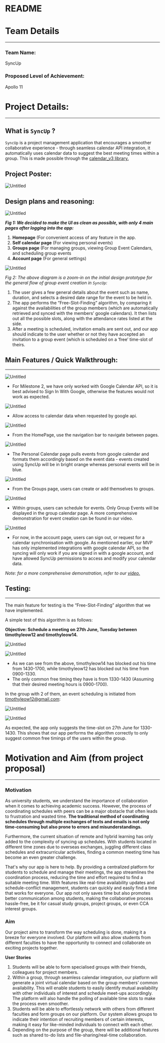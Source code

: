 # README

# Team Details

---

### **Team Name:**

SyncUp 

### **Proposed Level of Achievement:**

Apollo 11

# Project Details:

---

## What is `SyncUp` ?

`SyncUp` is a project management application that encourages a smoother collaborative experience - through seamless calendar API integration, it automatically uses calendar data to suggest the best meeting times within a group. This is made possible through the [calendar_v3 library.](https://pub.dev/documentation/googleapis/latest/calendar_v3/calendar_v3-library.html#classes)

## Project Poster:

![Untitled](https://file.notion.so/f/s/a5591604-cc8e-4042-9fb4-e88ca1e499a4/Untitled.jpeg?id=79de7974-ba76-4b28-98c9-4e93012de648&table=block&spaceId=d494b39b-4d03-4dc1-829f-4bfffa14311f&expirationTimestamp=1687793669331&signature=QHOLkDLUXXaA5PNoDlvw-nHBIxxqHCGjbQI8fRwBWew&downloadName=Untitled.jpeg)

## Design plans and reasoning:

![Untitled](README%20b3b1cd45bde546b1949daffc7e3180eb/Untitled.png)

*****Fig 1: We decided to make the UI as clean as possible, with only 4 main pages after logging into the app:***** 

1. **Homepage** (For convenient access of any feature in the app.
2. **Self calendar page** (For viewing personal events)
3. **Groups page** (For managing groups, viewing Group Event Calendars, and scheduling group events
4. **Account page** (For general settings)

![Untitled](README%20b3b1cd45bde546b1949daffc7e3180eb/Untitled%201.png)

*Fig 2: The above diagram is a zoom-in on the initial design prototype for the general flow of group event creation in `SyncUp`:*

1. The user gives a few general details about the event such as name, duration, and selects a desired date range for the event to be held in.
2. The app performs the “Free-Slot-Finding” algorithm, by comparing it against the availabilities of the group members (which are automatically retrieved and synced with the members’ google calendars). It then lists out all the possible slots, along with the attendance rates listed at the side.
3. After a meeting is scheduled, invitation emails are sent out, and our app should indicate to the user whether or not they have accepted an invitation to a group event (which is scheduled on a ‘free’ time-slot of theirs.

## Main Features / Quick Walkthrough:

---

![Untitled](README%20b3b1cd45bde546b1949daffc7e3180eb/Untitled%202.png)

- For Milestone 2, we have only worked with Google Calendar API, so it is best advised to Sign In With Google, otherwise the features would not work as expected.

![Untitled](README%20b3b1cd45bde546b1949daffc7e3180eb/Untitled%201.jpeg)

- Allow access to calendar data when requested by google api.

![Untitled](README%20b3b1cd45bde546b1949daffc7e3180eb/Untitled%203.png)

- From the HomePage, use the navigation bar to navigate between pages.

![Untitled](README%20b3b1cd45bde546b1949daffc7e3180eb/Untitled%204.png)

- The Personal Calendar page pulls events from google calendar and formats them accordingly based on the event data - events created using SyncUp will be in bright orange whereas personal events will be in blue.

![Untitled](README%20b3b1cd45bde546b1949daffc7e3180eb/Untitled%205.png)

- From the Groups page, users can create or add themselves to groups.

![Untitled](README%20b3b1cd45bde546b1949daffc7e3180eb/Untitled%206.png)

- Within groups, users can schedule for events. Only Group Events will be displayed in the group calendar page. A more comprehensive demonstration for event creation can be found in our video.

![Untitled](README%20b3b1cd45bde546b1949daffc7e3180eb/Untitled%207.png)

- For now, in the account page, users can sign out, or request for a calendar synchronisation with google. As mentioned earlier, our MVP has only implemented integrations with google calendar API, so the syncing will only work if you are signed in with a google account, and have allowed SyncUp permissions to access and modify your calendar data.

*Note: for a more comprehensive demonstration, refer to our [video.](https://drive.google.com/file/d/10Npgv57ZQIYjrvMyE_42bKH9e9bbuplT/view?usp=drive_link)*

## Testing:

---

The main feature for testing is the “Free-Slot-Finding” algorithm that we have implemented.

A simple test of this algorithm is as follows:

**Objective: Schedule a meeting on 27th June, Tuesday between timothyleow12 and timothyleow14.**

![Untitled](README%20b3b1cd45bde546b1949daffc7e3180eb/Untitled%208.png)

![Untitled](README%20b3b1cd45bde546b1949daffc7e3180eb/Untitled%209.png)

- As we can see from the above, timothyleow14 has blocked out his time from 1430-1700, while timothyleow12 has blocked out his time from 0900-1330.
- The only common free timing they have is from 1330-1430 (Assuming that their desired meeting hours is 0900-1700).

In the group with 2 of them, an event scheduling is initiated from timothyleow12@gmail.com:

![Untitled](README%20b3b1cd45bde546b1949daffc7e3180eb/Untitled%2010.png)

![Untitled](README%20b3b1cd45bde546b1949daffc7e3180eb/Untitled%2011.png)

As expected, the app only suggests the time-slot on 27th June for 1330-1430. This shows that our app performs the algorithm correctly to only suggest common free timings of the users within the group.

# Motivation and Aim (from project proposal)

---

### **Motivation**

As university students, we understand the importance of collaboration when it comes to achieving academic success. However, the process of coordinating schedules with peers can be a major obstacle that often leads to frustration and wasted time. **The traditional method of coordinating schedules through multiple exchanges of texts and emails is not only time-consuming but also prone to errors and misunderstandings.**

Furthermore, the current situation of remote and hybrid learning has only added to the complexity of syncing up schedules. With students located in different time zones due to overseas exchanges, juggling different class schedules and extracurricular activities, finding a common meeting time has become an even greater challenge.

That's why our app is here to help. By providing a centralized platform for students to schedule and manage their meetings, the app streamlines the coordination process, reducing the time and effort required to find a suitable meeting time. With features like real-time availability updates and schedule-conflict management, students can quickly and easily find a time that works for everyone. Our app not only saves time but also promotes better communication among students, making the collaborative process hassle-free, be it for casual study groups, project groups, or even CCA interest groups.

### **Aim**

Our project aims to transform the way scheduling is done, making it a breeze for everyone involved. Our platform will also allow students from different faculties to have the opportunity to connect and collaborate on exciting projects together.

**User Stories**

1. Students will be able to form specialised groups with their friends, colleagues for project members.
2. Within a group, through seamless calendar integration, our platform will generate a joint virtual calendar based on the group members’ common availability. This will enable students to easily identify mutual availability with other individuals of interest and schedule meet-ups accordingly. The platform will also handle the polling of available time slots to make the process even smoother.
3. Students will be able to effortlessly network with others from different faculties and form groups on our platform. Our system allows groups to indicate their intention of recruiting members of certain interests, making it easy for like-minded individuals to connect with each other.
4. Depending on the purpose of the group, there will be additional features such as shared to-do lists and file-sharing/real-time collaboration.
